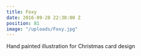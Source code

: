 ```yaml
---
title: Foxy
date: 2016-09-28 22:38:00 Z
position: 81
image: "/uploads/Foxy.jpg"
---
```


Hand painted illustration for Christmas card design